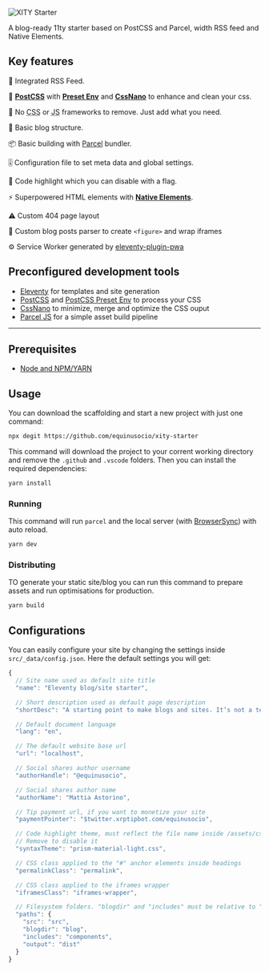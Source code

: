 ![XITY Starter](https://repository-images.githubusercontent.com/234711727/fbefa980-45e0-11ea-8f4e-1250f14a82a5)

A blog-ready 11ty starter based on PostCSS and Parcel, width RSS feed and Native Elements.

## Key features

📰 Integrated RSS Feed.

💅 [**PostCSS**](https://postcss.org) with [**Preset Env**](https://preset-env.cssdb.org) and [**CssNano**](https://cssnano.co) to enhance and clean your css.

🏅 No <abbr title="Cascade Style Sheet">CSS</abbr> or <abbr title="Javascript">JS</abbr> frameworks to remove. Just add what you need.

📝 Basic blog structure.

📦 Basic building with [Parcel](https://parceljs.org/) bundler.

🎚 Configuration file to set meta data and global settings.

🎨 Code highlight which you can disable with a flag.

⚡️ Superpowered HTML elements with [**Native Elements**](https://native-elements.stackblitz.io).

⚠️ Custom 404 page layout

🤖 Custom blog posts parser to create `<figure>` and wrap iframes

⚙️ Service Worker generated by [eleventy-plugin-pwa](https://github.com/okitavera/eleventy-plugin-pwa)

## Preconfigured development tools

- [Eleventy](https://11ty.dev) for templates and site generation
- [PostCSS](https://postcss.org) and [PostCSS Preset Env](https://preset-env.cssdb.org) to process your CSS
- [CssNano](https://cssnano.co) to minimize, merge and optimize the CSS ouput
- [Parcel JS](https://parceljs.org) for a simple asset build pipeline

---

## Prerequisites

- [Node and NPM/YARN](https://nodejs.org/)

## Usage

You can download the scaffolding and start a new project with just one command:

```bash
npx degit https://github.com/equinusocio/xity-starter
```

This command will download the project to your corrent working directory and remove the `.github` and `.vscode` folders. Then you can install the required dependencies:

```bash
yarn install
```

### Running

This command will run `parcel` and the local server (with [BrowserSync](https://www.npmjs.com/package/browser-sync)) with auto reload.

```bash
yarn dev
```

### Distributing

TO generate your static site/blog you can run this command to prepare assets and run optimisations for production.

```bash
yarn build
```

## Configurations

You can easily configure your site by changing the settings inside `src/_data/config.json`. Here the default settings you will get:

```js
{
  // Site name used as default site title
  "name": "Eleventy blog/site starter",

  // Short description used as default page description
  "shortDesc": "A starting point to make blogs and sites. It’s not a template.",

  // Default document language
  "lang": "en",

  // The default website base url
  "url": "localhost",

  // Social shares author username
  "authorHandle": "@equinusocio",

  // Social shares author name
  "authorName": "Mattia Astorino",

  // Tip payment url, if you want to monetize your site
  "paymentPointer": "$twitter.xrptipbot.com/equinusocio",

  // Code highlight theme, must reflect the file name inside /assets/css.
  // Remove to disable it
  "syntaxTheme": "prism-material-light.css",

  // CSS class applied to the "#" anchor elements inside headings
  "permalinkClass": "permalink",

  // CSS class applied to the iframes wrapper
  "iframesClass": "iframes-wrapper",

  // Filesystem folders. "blogdir" and "includes" must be relative to "src"
  "paths": {
    "src": "src",
    "blogdir": "blog",
    "includes": "components",
    "output": "dist"
  }
}
```
